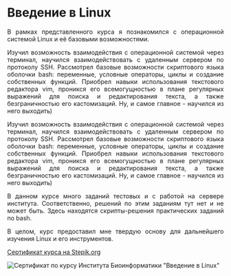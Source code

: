 # Введение в Linux

<p align="justify">В рамках представленного курса я познакомился с операционной системой Linux и её базовыми возможностями.</p>

<p align="justify">Изучил возможность взаимодействия с операционной системой через терминал, научился взаимодействовать с удаленным сервером по протоколу SSH. Рассмотрел базовые возможности скриптового языка оболочки bash: переменные, условные операторы, циклы и создание собственных функций. Приобрел навыки использования текстового редактора vim, проникся его всемогущностью в плане регулярных выражений для поиска и редактирования текста, а также безграничностью его кастомизаций. Ну, и самое главное - научился из него выходить)</p>

<p align="justify">Изучил возможность взаимодействия с операционной системой через терминал, научился взаимодействовать с удаленным сервером по протоколу SSH. Рассмотрел базовые возможности скриптового языка оболочки bash: переменные, условные операторы, циклы и создание собственных функций. Приобрел навыки использования текстового редактора vim, проникся его всемогущностью в плане регулярных выражений для поиска и редактирования текста, а также безграничностью его кастомизаций. Ну, и самое главное - научился из него выходить)</p>

<p align="justify">В данном курсе много заданий тестовых и с работой на сервере института. Соответственно, решений по этим заданиям тут нет и не может быть. Здесь находятся скрипты-решения практических заданий по bash.</p>

<p align="justify">В целом, курс предоставил мне твердую основу для дальнейшего изучения Linux и его инструментов.</p>

<a href="https://stepik.org/cert/2149335">Сертификат курса на Stepik.org</a>

![Сертификат по курсу Института Биоинформатики "Введение в Linux"](https://github.com/AlferovKirill/Linux-Courses/assets/59083480/a0f6b3a6-45f1-4e1a-a0e0-8dd610740996)
